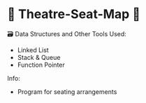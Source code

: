 #  🍿 Theatre-Seat-Map 🍿

🗃 Data Structures and Other Tools Used:
  - Linked List
  - Stack & Queue
  - Function Pointer
  
Info:
  - Program for seating arrangements 
